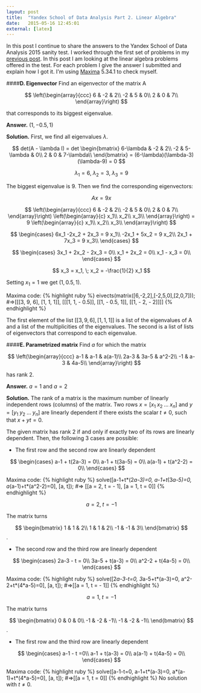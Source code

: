 ```yaml
---
layout: post
title:  "Yandex School of Data Analysis Part 2. Linear Algebra"
date:   2015-05-16 12:45:01
external: [latex]
---
```


In this post I continue to share the answers to the Yandex School of Data Analysis 2015 sanity test. I worked through the first set of problems in my <a href="{{ page.previous.url | prepend: site.baseurl }}" title="{{ page.previous.title }}">previous post</a>. In this post I am looking at the linear algebra problems offered in the test. For each problem I give the answer I submitted and explain how I got it. I'm using [Maxima](http://maxima.sourceforge.net) 5.34.1 to check myself.

<!--more-->

####__D. Eigenvector__
Find an eigenvector of the matrix A

$$
\left(\begin{array}{ccc}
6 & -2 & 2\\
-2 & 5 & 0\\
2 & 0 & 7\\
\end{array}\right)
$$

that corresponds to its biggest eigenvalue.

__Answer.__  $(1, -0.5, 1)$

__Solution.__  First, we find all eigenvalues $\lambda$.

$$
det(A - \lambda I) = det
\begin{bmatrix}
6-\lambda & -2 & 2\\
-2 & 5-\lambda & 0\\
2 & 0 & 7-\lambda\\
\end{bmatrix} = (6-\lambda)(\lambda-3)(\lambda-9) = 0
$$

$$
\lambda_1 = 6, \; \lambda_2 = 3, \; \lambda_3 = 9
$$

The biggest eigenvalue is 9. Then we find the corresponding eigenvectors:

$$
Ax = 9x
$$

$$
\left(\begin{array}{ccc}
6 & -2 & 2\\
-2 & 5 & 0\\
2 & 0 & 7\\
\end{array}\right) \left(\begin{array}{c}
x_1\\
x_2\\
x_3\\
\end{array}\right) = 9 \left(\begin{array}{c}
x_1\\
x_2\\
x_3\\
\end{array}\right) 
$$

$$
\begin{cases}
6x_1 -2x_2 + 2x_3 = 9 x_1\\
-2x_1 + 5x_2 = 9 x_2\\
2x_1 + 7x_3 = 9 x_3\\
\end{cases}
$$

$$
\begin{cases}
3x_1 + 2x_2 - 2x_3 = 0\\
x_1 + 2x_2 = 0\\
x_1 - x_3 = 0\\
\end{cases}
$$

$$
x_3 = x_1, \; x_2 = -\frac{1}{2} x_1
$$

Setting $x_1 = 1$ we get $(1, 0.5, 1)$.

Maxima code:
{% highlight ruby %}
eivects(matrix([6,-2,2],[-2,5,0],[2,0,7]));
#=>[[[3, 9, 6], [1, 1, 1]], [[[1, 1, - 0.5]], [[1, - 0.5, 1]], [[1, - 2, - 2]]]]
{% endhighlight %}

The first element of the list $[[3, 9, 6], [1, 1, 1]]$ is a list of the eigenvalues of A and a list of the multiplicities of the eigenvalues. The second is a list of lists of eigenvectors that correspond to each eigenvalue.


####__E. Parametrized matrix__
Find $a$ for which the matrix

$$
\left(\begin{array}{ccc}
a-1 & a-1 & a(a-1)\\
2a-3 & 3a-5 & a^2-2\\
-1 & a-3 & 4a-5\\
\end{array}\right)
$$

has rank 2.

__Answer.__  $a=1$ and $a=2$

__Solution.__  The rank of a matrix is the maximum number of linearly independent rows (columns) of the matrix. Two rows $x=[x_1 \; x_2 \; \dots \; x_n]$ and $y=[y_1 \; y_2 \; \dots \; y_n]$ are linearly dependent if there exists the scalar $t \ne 0$, such that $x + yt = 0$.

The given matrix has rank 2 if and only if exactly two of its rows are linearly dependent. Then, the following 3 cases are possible:

* The first row and the second row are linearly dependent

$$
\begin{cases}
a-1 + t(2a-3) = 0\\
a-1 + t(3a-5) = 0\\
a(a-1) + t(a^2-2) = 0\\
\end{cases}
$$

Maxima code:
{% highlight ruby %}
solve([a-1+t*(2*a-3)=0, a-1+t*(3*a-5)=0, a*(a-1)+t*(a^2-2)=0], [a, t]);
#=> [[a = 2, t = - 1], [a = 1, t = 0]]
{% endhighlight %}

$$
a=2, \; t=-1
$$

The matrix turns

$$
\begin{bmatrix}
1 & 1 & 2\\
1 & 1 & 2\\
-1 & -1 & 3\\
\end{bmatrix}
$$.

* The second row and the third row are linearly dependent

$$
\begin{cases}
2a-3 - t = 0\\
3a-5 + t(a-3) = 0\\
a^2-2 + t(4a-5) = 0\\
\end{cases}
$$

Maxima code:
{% highlight ruby %}
solve([2*a-3-t=0, 3*a-5+t*(a-3)=0, a^2-2+t*(4*a-5)=0], [a, t]);
#=>[[a = 1, t = - 1]]
{% endhighlight %}

$$
a=1, \; t=-1
$$

The matrix turns

$$
\begin{bmatrix}
0 & 0 & 0\\
-1 & -2 & -1\\
-1 & -2 & -1\\
\end{bmatrix}
$$.

* The first row and the third row are linearly dependent

$$
\begin{cases}
a-1 - t =0\\
a-1 + t(a-3) = 0\\
a(a-1) + t(4a-5) = 0\\
\end{cases}
$$

Maxima code:
{% highlight ruby %}
solve([a-1-t=0, a-1+t*(a-3)=0, a*(a-1)+t*(4*a-5)=0], [a, t]);
#=>[[a = 1, t = 0]]
{% endhighlight %}
No solution with $t \ne 0$.
